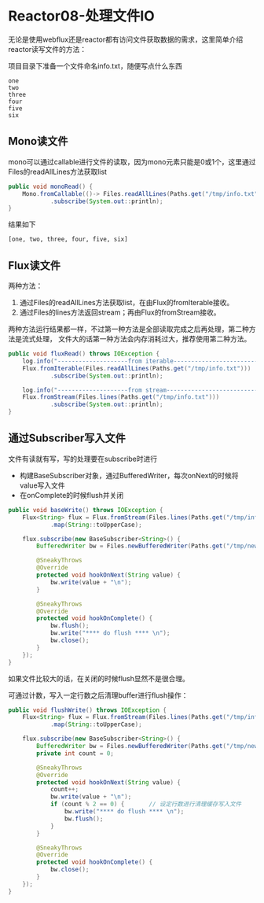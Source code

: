 # Reactor08-处理文件IO

无论是使用webflux还是reactor都有访问文件获取数据的需求，这里简单介绍reactor读写文件的方法：

项目目录下准备一个文件命名info.txt，随便写点什么东西

```
one
two
three
four
five
six
```

## Mono读文件

mono可以通过callable进行文件的读取，因为mono元素只能是0或1个，这里通过Files的readAllLines方法获取list

``` java
public void monoRead() {
    Mono.fromCallable(()-> Files.readAllLines(Paths.get("/tmp/info.txt")))
            .subscribe(System.out::println);
}
```

结果如下
```
[one, two, three, four, five, six]
```

## Flux读文件

两种方法：

1. 通过Files的readAllLines方法获取list，在由Flux的fromIterable接收。
2. 通过Files的lines方法返回stream；再由Flux的fromStream接收。

两种方法运行结果都一样，不过第一种方法是全部读取完成之后再处理，第二种方法是流式处理，
文件大的话第一种方法会内存消耗过大，推荐使用第二种方法。

``` java
public void fluxRead() throws IOException {
    log.info("--------------------from iterable--------------------------");
    Flux.fromIterable(Files.readAllLines(Paths.get("/tmp/info.txt")))
            .subscribe(System.out::println);

    log.info("--------------------from stream--------------------------");
    Flux.fromStream(Files.lines(Paths.get("/tmp/info.txt")))
            .subscribe(System.out::println);
}
```

## 通过Subscriber写入文件

文件有读就有写，写的处理要在subscribe时进行

* 构建BaseSubscriber对象，通过BufferedWriter，每次onNext的时候将value写入文件
* 在onComplete的时候flush并关闭

``` java
public void baseWrite() throws IOException {
    Flux<String> flux = Flux.fromStream(Files.lines(Paths.get("/tmp/info.txt")))
            .map(String::toUpperCase);

    flux.subscribe(new BaseSubscriber<String>() {
        BufferedWriter bw = Files.newBufferedWriter(Paths.get("/tmp/newInfo.txt"));

        @SneakyThrows
        @Override
        protected void hookOnNext(String value) {
            bw.write(value + "\n");
        }

        @SneakyThrows
        @Override
        protected void hookOnComplete() {
            bw.flush();
            bw.write("**** do flush **** \n");
            bw.close();
        }
    });
}
```

如果文件比较大的话，在关闭的时候flush显然不是很合理。

可通过计数，写入一定行数之后清理buffer进行flush操作：

``` java
public void flushWrite() throws IOException {
    Flux<String> flux = Flux.fromStream(Files.lines(Paths.get("/tmp/info.txt")))
            .map(String::toUpperCase);

    flux.subscribe(new BaseSubscriber<String>() {
        BufferedWriter bw = Files.newBufferedWriter(Paths.get("/tmp/newInfo.txt"));
        private int count = 0;

        @SneakyThrows
        @Override
        protected void hookOnNext(String value) {
            count++;
            bw.write(value + "\n");
            if (count % 2 == 0) {       // 设定行数进行清理缓存写入文件
                bw.write("**** do flush **** \n");
                bw.flush();
            }
        }

        @SneakyThrows
        @Override
        protected void hookOnComplete() {
            bw.close();
        }
    });
}
```

